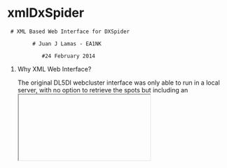 # xmlDxSpider
     # XML Based Web Interface for DXSpider

	   		# Juan J Lamas - EA1NK

			   #24 February 2014


1. Why XML Web Interface?

	The original DL5DI webcluster interface was only able to run in a local server, 
	with no option to retrieve the spots but including an <IFRAME> on a external web
	page or complicated parsing.

	Using the modified scripts to output a XML document, one can retrieve the spots
	with a simple HTTP Request in Javascript, PHP or any other programming language. 
	Not only for web display but also for webapps, native apps or any kind of software.


2. The XML document.

	The XML document is generated by webclusterXML.py Perl script. It is a populated list
	of spots, wcy, wwv and announces gathered from the files generated by DXSpider. More
	info on how it works can be found on DL5DI website. A sample.xml file is provided.

	The document can be retrieved on http://webserver_address/cgi-bin/webclusterXML

	The structure of the XML documents is:

	Header: <?xml version='1.0' encoding='UTF-8'?>
	
	Container for all the data: 	<DATA></DATA>
	Container for all the spots: 	<SPOTS></SPOTS>
	Single spot:					<SPOT></SPOT> 
	Spot information:
									<FROM></FROM>
									<QRG></QRG>
									<DX></DX>
									<TEXT></TEXT>
									<CQ></CQ>
									<PREFIX></PREFIX>
									<UTC></UTC>

	Container for all WCYs:			<WCYS></WCYS>
	Single WCY:						<WCY></WCY>
	WCY information:				
									<FROM></FROM>
									<DATE></DATE>
									<SFI></SFI>
									<A></A>
									<K></K>
									<expK></expK>
									<R></R>
									<SA></SA>
									<GMF></GMF>
									<AURORA></AURORA>
	
	Container for all WWV:			<WWVS></WWVS>
	Single WWV:						<WWV></WWV>
	WWV information:				
									<FROM></FROM>
									<DATE></DATE>
									<SFI></SFI>
									<A></A>
									<K></K>
									<TEXT></TEXT>

	Container for all announces:	<ANNS></ANNS>
	Single announce:				<ANN></ANN>
	Announce information:			
									<PATH></PATH>
									<DATE></DATE>
									<TEXT></TEXT>

3. The Web interface.

	The provided index.html file is a simple layout made in HTML5 and Javascript. The XML 
	document is gathered via a HTTPRequest and parsed in Javascript. The tables are 
	dinamically populated with the data in the XML file.
	
	No special features are required on the server side for the interface to run. Any 
	modern web browser (> Internet Explorer 6, Chrome, Firefox, Safari) or device
	(iOS, Android) should render the interface correctly.

	All the style info is attached in the css files, so it is easy to modify.   

4. Installation.

	Perl and Bash scripts:
		
		Copy webclusterXML to /usr/lib/cgi-bin directory or your cgi-bin path.
        Copy webclusterXML.pl to /usr/local/bin directory or your bin path.
		Edit webclusterXML to point to webclusterXML.pl if not in default path.

	HTML interface
		
		Copy htmldocs content to the desired directory on the webserver.  


73!                                               
